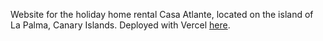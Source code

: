 Website for the holiday home rental Casa Atlante, located on the island of La Palma, Canary Islands. Deployed with Vercel [here](https://www.casa-atlante.com/).
